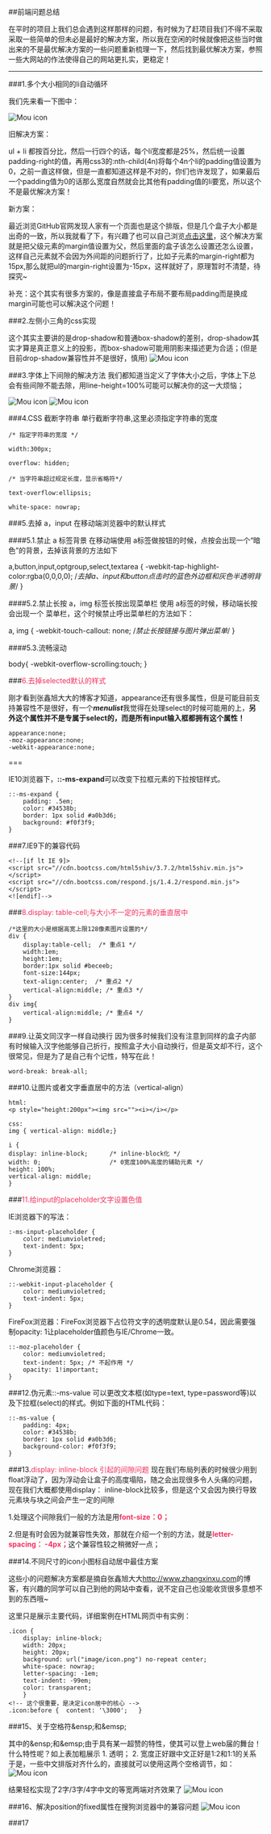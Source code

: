##前端问题总结


在平时的项目上我们总会遇到这样那样的问题，有时候为了赶项目我们不得不采取采取一些简单的但未必是最好的解决方案，所以我在空闲的时候就像把这些当时做出来的不是最优解决方案的一些问题重新梳理一下，然后找到最优解决方案，参照一些大网站的作法使得自己的网站更扎实，更稳定！

---

###1.多个大小相同的li自动循环

我们先来看一下图中：

![Mou icon](img/01.jpg)

旧解决方案：

ul + li  都按百分比，然后一行四个的话，每个li宽度都是25%，然后统一设置padding-right的值，再用css3的:nth-child(4n)将每个4n个li的padding值设置为0，之前一直这样做，但是一直都知道这样是不对的，你们也许发现了，如果最后一个padding值为0的话那么宽度自然就会比其他有padding值的li要宽，所以这个不是最优解决方案！

新方案：

最近浏览GitHub官网发现人家有一个页面也是这个排版，但是几个盒子大小都是出奇的一致，所以我就看了下，有兴趣了也可以自己浏览[点击这里](https://github.com/explore)，这个解决方案就是把父级元素的margin值设置为父，然后里面的盒子该怎么设置还怎么设置，这样自己元素就不会因为外间距的问题折行了，比如子元素的margin-right都为15px,那么就把ul的margin-right设置为-15px，这样就好了，原理暂时不清楚，待探究~

补充：这个其实有很多方案的，像是直接盒子布局不要布局padding而是换成margin可能也可以解决这个问题！


###2.左侧小三角的css实现

这个其实主要讲的是drop-shadow和普通box-shadow的差别，drop-shadow其实才算是真正意义上的投影，而box-shadow可能用阴影来描述更为合适；(但是目前drop-shadow兼容性并不是很好，慎用)
![Mou icon](img/shadow.jpg)


###3.字体上下间隙的解决方法
我们都知道当定义了字体大小之后，字体上下总会有些间隙不能去除，用line-height=100%可能可以解决你的这一大烦恼；

![Mou icon](img/font-1.jpg)
![Mou icon](img/font-2.jpg)

###4.CSS 截断字符串
单行截断字符串,这里必须指定字符串的宽度


	/* 指定字符串的宽度 */
    
    width:300px;   
    
    overflow: hidden;  
    
    /* 当字符串超过规定长度，显示省略符*/ 
    
    text-overflow:ellipsis;  
    
    white-space: nowrap;  

###5.去掉 a，input 在移动端浏览器中的默认样式

####5.1.禁止 a 标签背景
在移动端使用 a标签做按钮的时候，点按会出现一个“暗色”的背景，去掉该背景的方法如下

a,button,input,optgroup,select,textarea {
    -webkit-tap-highlight-color:rgba(0,0,0,0); /*去掉a、input和button点击时的蓝色外边框和灰色半透明背景*/
}

####5.2.禁止长按 a，img 标签长按出现菜单栏
使用 a标签的时候，移动端长按会出现一个 菜单栏，这个时候禁止呼出菜单栏的方法如下：

a, img {
    -webkit-touch-callout: none; /*禁止长按链接与图片弹出菜单*/
}

####5.3.流畅滚动

body{
    -webkit-overflow-scrolling:touch;
}


###<font color="#f3e3076">6.去掉selected默认的样式</font>

刚才看到张鑫旭大大的博客才知道，appearance还有很多属性，但是可能目前支持兼容性不是很好，有一个***menulist***我觉得在处理select的时候可能用的上，**另外这个属性并不是专属于select的，而是所有input输入框都拥有这个属性！**

	appearance:none;
	-moz-appearance:none;
	-webkit-appearance:none;
	
===
	
IE10浏览器下，**::-ms-expand**可以改变下拉框元素的下拉按钮样式。

	::-ms-expand {
    	padding: .5em;
    	color: #34538b;
    	border: 1px solid #a0b3d6;
    	background: #f0f3f9;
	}


	
	
###7.IE9下的兼容代码


	<!--[if lt IE 9]>
	<script src="//cdn.bootcss.com/html5shiv/3.7.2/html5shiv.min.js"></script>
	<script src="//cdn.bootcss.com/respond.js/1.4.2/respond.min.js"></script>
	<![endif]-->
	
###<font color="#f3e3076">8.display: table-cell;与大小不一定的元素的垂直居中</font>

	/*这里的大小是根据高宽上限128像素图片设置的*/
	div {
		display:table-cell;  /* 重点1 */
		width:1em; 
		height:1em; 
		border:1px solid #beceeb; 
		font-size:144px;
		text-align:center;  /* 重点2 */
		vertical-align:middle; /* 重点3 */
	} 
	div img{
		vertical-align:middle; /* 重点4 */
	}
	
	
	
###9.让英文同汉字一样自动换行
因为很多时候我们没有注意到同样的盒子内部有时候输入汉字他能够自己折行，按照盒子大小自动换行，但是英文却不行，这个很常见，但是为了是自己有个记性，特写在此！	

	word-break: break-all;


###10.让图片或者文字垂直居中的方法（vertical-align）

	html:
	<p style="height:200px"><img src=""><i></i></p>
	
	css:
	img { vertical-align: middle;}
	
	i {
	display: inline-block;  	/* inline-block化 */
	width: 0;					/* 0宽度100%高度的辅助元素 */
	height: 100%;
	vertical-align: middle;
	}
	
	
	
	
###<font color="#f3e3076">11.给input的placeholder文字设置色值</font>

IE浏览器下的写法：

	:-ms-input-placeholder {
    	color: mediumvioletred;
    	text-indent: 5px;
	}
	
Chrome浏览器：

	::-webkit-input-placeholder {
    	color: mediumvioletred;
    	text-indent: 5px;
	}
	
FireFox浏览器：FireFox浏览器下占位符文字的透明度默认是0.54，因此需要强制opacity: 1让placeholder值颜色与IE/Chrome一致。
	
	::-moz-placeholder {
    	color: mediumvioletred;
    	text-indent: 5px; /* 不起作用 */
    	opacity: 1!important;
	}


###12.伪元素::-ms-value
可以更改文本框(如type=text, type=password等)以及下拉框(select)的样式。例如下面的HTML代码：

	::-ms-value {
    	padding: 4px;
    	color: #34538b;
    	border: 1px solid #a0b3d6;
    	background-color: #f0f3f9;
	}
	
###13.<font color='#f3e3076'>display: inline-block 引起的间隙问题</font>
现在我们布局列表的时候很少用到float浮动了，因为浮动会让盒子的高度塌陷，随之会出现很多令人头痛的问题，现在我们大概都使用display： inline-block比较多，但是这个又会因为换行导致元素块与块之间会产生一定的间隙

1.处理这个间隙我们一般的方法是用<font color='#f3e3076'>**font-size：0；**</font>

2.但是有时会因为就兼容性失效，那就在介绍一个别的方法，就是<font color='#f3e3076'>**letter-spacing： -4px；**</font>这个兼容性较之稍微好一点；

###14.不同尺寸的icon小图标自动居中最佳方案

这些小的问题解决方案都是摘自张鑫旭大大<http://www.zhangxinxu.com>的博客，有兴趣的同学可以自己到他的网站中查看，说不定自己也没能收货很多意想不到的东西哦~

这里只是展示主要代码，详细案例在HTML网页中有实例：

	.icon {
		display: inline-block;
		width: 20px;	
		height: 20px;
		background: url("image/icon.png") no-repeat center;
		white-space: nowrap;
		letter-spacing: -1em;
		text-indent: -99em;
		color: transparent;
		}
	<!-- 这个很重要，是决定icon居中的核心 -->
	.icon:before {	content: '\3000';	}		

###15、关于空格符\&ensp;和\&emsp;

其中的\&ensp;和\&emsp;由于具有某一超赞的特性，使其可以登上web届的舞台！什么特性呢？如上表加粗展示
       1. 透明； 
       2. 宽度正好跟中文正好是1:2和1:1的关系
于是，一些中文排版对齐什么的，直接就可以使用这两个空格调节，如：
![Mou icon](img/8.jpg)
 
结果轻松实现了2字/3字/4字中文的等宽两端对齐效果了
![Mou icon](img/22.png)	

###16、解决position的fixed属性在搜狗浏览器中的兼容问题
![Mou icon](img/clipboard.png)	


###17
